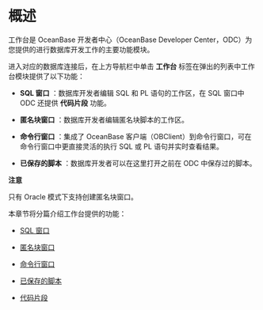 概述 
=======================

工作台是 OceanBase 开发者中心（OceanBase Developer Center，ODC）为您提供的进行数据库开发工作的主要功能模块。

进入对应的数据库连接后，在上方导航栏中单击 **工作台** 标签在弹出的列表中工作台模块提供了以下功能：

* **SQL 窗口** ：数据库开发者编辑 SQL 和 PL 语句的工作区，在 SQL 窗口中 ODC 还提供 **代码片段** 功能。

  

* **匿名块窗口** ：数据库开发者编辑匿名块脚本的工作区。

  

* **命令行窗口** ：集成了 OceanBase 客户端（OBClient）到命令行窗口，可在命令行窗口中更直接灵活的执行 SQL 或 PL 语句并实时查看结果。

  

* **已保存的脚本** ：数据库开发者可以在这里打开之前在 ODC 中保存过的脚本。

  



**注意**



只有 Oracle 模式下支持创建匿名块窗口。

本章节将分篇介绍工作台提供的功能：

* [SQL 窗口](/en-US/6.client-odc-user-guide/4.client-odc-use-workspace/2.client-odc-sql-window.md)

  

* [匿名块窗口](/en-US/6.client-odc-user-guide/4.client-odc-use-workspace/3.client-odc-anonymous-block-window.md)

  

* [命令行窗口](/en-US/6.client-odc-user-guide/4.client-odc-use-workspace/4.client-odc-command-line-window.md)

  

* [已保存的脚本](/en-US/6.client-odc-user-guide/4.client-odc-use-workspace/5.client-odc-stored-scripts.md)

  

* [代码片段](/en-US/6.client-odc-user-guide/4.client-odc-use-workspace/6.client-odc-snippet.md)

  




